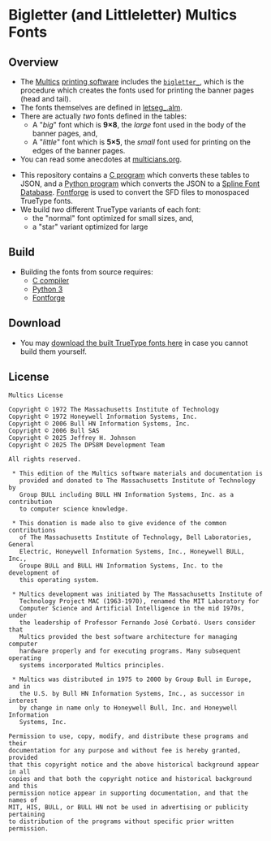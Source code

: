 <!-- SPDX-License-Identifier: Multics -->
<!-- Copyright (c) 1972 Massachusetts Institute of Technology -->
<!-- Copyright (c) 1972 Honeywell Information Systems, Inc. -->
<!-- Copyright (c) 2006 Bull HN Information Systems, Inc. -->
<!-- Copyright (c) 2006 Bull SAS -->
<!-- Copyright (c) 2025 Jeffrey H. Johnson -->
<!-- Copyright (c) 2025 The DPS8M Development Team -->
<!-- scspell-id: 9c26b4ce-9415-11f0-9013-80ee73e9b8e7 -->
# Bigletter (and Littleletter) Multics Fonts

## Overview

* The [Multics](https://swenson.org/multics_wiki/)
  [printing software](https://multicians.org/printer.html) includes the
  [`bigletter_`](https://dps8m.gitlab.io/sb/MR12.8/library_dir_dir/system_library_standard/source/bound_printing_cmds_.s.archive/bigletter_.pl1.html),
  which is the procedure which creates the fonts used for printing the
  banner pages (head and tail).
* The fonts themselves are defined in
  [letseg_.alm](https://dps8m.gitlab.io/sb/MR12.8/library_dir_dir/system_library_standard/source/bound_printing_cmds_.s.archive/letseg_.alm.html).
* There are actually *two* fonts defined in the tables:
  * A "*big*" font which is **9×8**, the *large* font used in the body of the banner pages, and,
  * A "*little*" font which is **5×5**, the *small* font used for printing on the edges of the banner pages.
* You can read some anecdotes at [multicians.org](https://multicians.org/bigletter_.html).
[]()

[]()
* This repository contains a [C program](makefont.c) which converts these
  tables to JSON, and a [Python program](makefont.py) which converts the JSON
  to a [Spline Font Database](https://github.com/fontforge/fontforge/blob/master/fontforge/sfd.c).
  [Fontforge](https://fontforge.org/) is used to convert the SFD files to
  monospaced TrueType fonts.
* We build *two* different TrueType variants of each font:
  * the "normal" font optimized for small sizes, and,
  * a "star" variant optimized for large

## Build

* Building the fonts from source requires:
  * [C compiler](https://gcc.gnu.org/)
  * [Python 3](https://www.python.org/)
  * [Fontforge](https://fontforge.org/)

## Download

* You may [download the built TrueType fonts here](TrueType) in case you
  cannot build them yourself.

## License

```
Multics License

Copyright © 1972 The Massachusetts Institute of Technology
Copyright © 1972 Honeywell Information Systems, Inc.
Copyright © 2006 Bull HN Information Systems, Inc.
Copyright © 2006 Bull SAS
Copyright © 2025 Jeffrey H. Johnson
Copyright © 2025 The DPS8M Development Team

All rights reserved.

 * This edition of the Multics software materials and documentation is
   provided and donated to The Massachusetts Institute of Technology by
   Group BULL including BULL HN Information Systems, Inc. as a contribution
   to computer science knowledge.

 * This donation is made also to give evidence of the common contributions
   of The Massachusetts Institute of Technology, Bell Laboratories, General
   Electric, Honeywell Information Systems, Inc., Honeywell BULL, Inc.,
   Groupe BULL and BULL HN Information Systems, Inc. to the development of
   this operating system.

 * Multics development was initiated by The Massachusetts Institute of
   Technology Project MAC (1963-1970), renamed the MIT Laboratory for
   Computer Science and Artificial Intelligence in the mid 1970s, under
   the leadership of Professor Fernando José Corbató. Users consider that
   Multics provided the best software architecture for managing computer
   hardware properly and for executing programs. Many subsequent operating
   systems incorporated Multics principles.

 * Multics was distributed in 1975 to 2000 by Group Bull in Europe, and in
   the U.S. by Bull HN Information Systems, Inc., as successor in interest
   by change in name only to Honeywell Bull, Inc. and Honeywell Information
   Systems, Inc.

Permission to use, copy, modify, and distribute these programs and their
documentation for any purpose and without fee is hereby granted, provided
that this copyright notice and the above historical background appear in all
copies and that both the copyright notice and historical background and this
permission notice appear in supporting documentation, and that the names of
MIT, HIS, BULL, or BULL HN not be used in advertising or publicity pertaining
to distribution of the programs without specific prior written permission.
```
